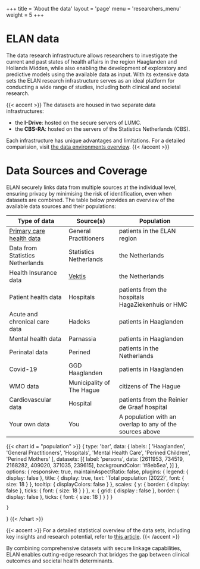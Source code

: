 +++
title = 'About the data'
layout = 'page'
menu = 'researchers_menu'
weight = 5
+++

# ELAN data
The data research infrastructure allows researchers to investigate the current and past states of health affairs in the region Haaglanden and Hollands Midden, while also enabling the development of exploratory and predictive models using the available data as input.  With its extensive data sets the ELAN research infrastructure serves as an ideal platform for conducting a wide range of studies, including both clinical and societal research.

{{< accent >}}
The datasets are housed in two separate data infrastructures: 
<ul> 
<li>the <b>I-Drive</b>: hosted on the secure servers of LUMC. </li>
<li>the <b>CBS-RA</b>: hosted on the servers of the Statistics Netherlands (CBS). </li>
</ul>
Each infrastructure has unique advantages and limitations. For a detailed comparision, visit <a href="../researchers/environments_overview", alt="An overview of the data environments">the data environments overview</a>.
{{< /accent >}}

# Data Sources and Coverage
ELAN securely links data from multiple sources at the individual level, ensuring privacy by minimising the risk of identification, even when datasets are combined. The table below provides an overview of the available data sources and their populations:

| Type of data | Source(s) | Population |
|--------------|-----------|-----------|
| [Primary care health data](https://elan-dcc.github.io/researchers/gp_data/) | General Practitioners | patients in the ELAN region |
| Data from Statistics Netherlands | Statistics Netherlands | the Netherlands |
| Health Insurance data | [Vektis](https://www.vektis.nl/) | the Netherlands | 
| Patient health data | Hospitals | patients from the hospitals HagaZiekenhuis or HMC |
| Acute and chronical care data | Hadoks | patients in Haaglanden | 
| Mental health data | Parnassia | patients in Haaglanden |
| Perinatal data | Perined | patients in the Netherlands |
| Covid-19 | GGD Haaglanden | patients in Haaglanden |
| WMO data  | Municipality of The Hague | citizens of The Hague |
| Cardiovascular data | Hospital | patients from the Reinier de Graaf hospital |
| Your own data | You | A population with an overlap to any of the sources above |

{{< chart id = "population" >}}
{
    type: 'bar',
    data: {
        labels: [
          'Haaglanden',
          'General Practitioners',
          'Hospitals',
          'Mental Health Care',
          'Perined Children',
          'Perined Mothers'
        ],
        datasets: [{
            label: 'persons',
            data: [2611953, 734519, 2168282, 409020, 371035, 239615],
            backgroundColor: '#8eb5ea',
        }]
    },
    options: {
        responsive: true,
        maintainAspectRatio: false,
        plugins: {
            legend: {
                display: false
            },
            title: {
                display: true,
                text: 'Total population (2022)',
                font: {
                        size: 18
                     }
            },
            tooltip: {
                displayColors: false
            }
        },
        scales: {
            y: {
                border: {
                    display: false
                },
                ticks: {
                    font: {
                        size: 18
                     }
                }
            },
            x: {
                grid: {
                    display : false
                },
                border: {
                    display: false
                },
                ticks: {
                    font: {
                        size: 18
                     }
                }
            }
        }

    }
}
{{< /chart >}}

{{< accent >}}
For a detailed statistical overview of the data sets, including key insights and research potential, refer to <a href="https://academic.oup.com/ije/article/53/4/dyae099/7720610)" target="_blank">this article</a>.
{{< /accent >}}

By combining comprehensive datasets with secure linkage capabilities, ELAN enables cutting-edge research that bridges the gap between clinical outcomes and societal health determinants.

